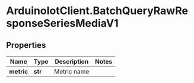 # ArduinoIotClient.BatchQueryRawResponseSeriesMediaV1

## Properties

Name | Type | Description | Notes
------------ | ------------- | ------------- | -------------
**metric** | **str** | Metric name | 


